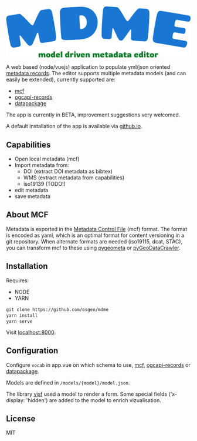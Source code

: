 
![MDME](./src/components/img/logo.svg)

A web based (node/vuejs) application to populate yml/json oriented [metadata records](https://en.wikipedia.org/wiki/Geospatial_metadata). The editor supports multiple metadata models (and can easily be extended),  currently supported are: 
- [mcf](https://geopython.github.io/pygeometa/reference/mcf/) 
- [ogcapi-records](https://ogcapi.ogc.org/records/) 
- [datapackage](https://specs.frictionlessdata.io/data-package/)

The app is currently in BETA, improvement suggestions very welcomed.

A default installation of the app is available via [github.io](https://osgeo.github.io/mdme).

## Capabilities 

- Open local metadata (mcf)
- Import metadata from:
  - DOI (extract DOI metadata as bibtex)
  - WMS (extract metadata from capabilities)
  - iso19139 (TODO!)
- edit metadata
- save metadata 

## About MCF

Metadata is exported in the [Metadata Control File](https://geopython.github.io/pygeometa/reference/mcf/) (mcf) format. The format is encoded as yaml, which is an optimal format for content versioning in a git repository. When alternate formats are needed (iso19115, dcat, STAC), you can transform mcf to these using [pygeometa](https://geopython.github.io/pygeometa/) or [pyGeoDataCrawler](https://github.com/pvgenuchten/pyGeoDataCrawler).

## Installation

Requires: 
- NODE 
- YARN

```
git clone https://github.com/osgeo/mdme
yarn install
yarn serve
```

Visit [localhost:8000](http://localhost:8080).

## Configuration

Configure `vocab` in app.vue on which schema to use, [mcf](https://geopython.github.io/pygeometa/reference/mcf/), [ogcapi-records](https://ogcapi.ogc.org/records/) or [datapackage](https://specs.frictionlessdata.io/data-package/).

Models are defined in `/models/{model}/model.json`. 

The library [vjsf](https://koumoul-dev.github.io/vuetify-jsonschema-form/latest/examples#basic) used a model to render a form. Some special fields ('x-display: 'hidden') are added to the model to enrich vizualisation. 

## License 

MIT


